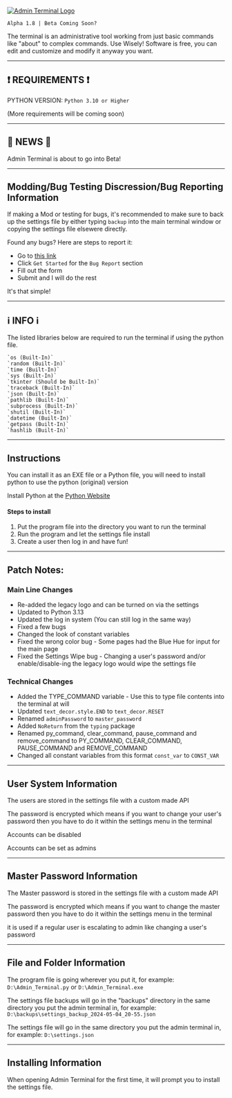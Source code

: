 [![Admin Terminal Logo](https://github.com/user-attachments/assets/e52740c7-57a4-4037-a469-c102d642279b)](#)

`Alpha 1.8 | Beta Coming Soon?`

The terminal is an administrative tool working from just basic commands like "about" to complex commands. Use Wisely! Software is free, you can edit and customize and modify it anyway you want.

---

## ❗ REQUIREMENTS ❗

PYTHON VERSION: `Python 3.10 or Higher`

(More requirements will be coming soon)

---

## 📰 NEWS 📰

Admin Terminal is about to go into Beta!

---

## Modding/Bug Testing Discression/Bug Reporting Information

If making a Mod or testing for bugs, it's recommended to make sure to back up the settings file by either typing `backup` into the main terminal window or copying the settings file elsewere directly.

Found any bugs? Here are steps to report it:
-    Go to [this link](https://github.com/Gh053d413x/Admin_Terminal/issues/new/choose)
-    Click `Get Started` for the `Bug Report` section
-    Fill out the form
-    Submit and I will do the rest

It's that simple!

---

## ℹ️ INFO ℹ️

The listed libraries below are required to run the terminal if using the python file.

    `os (Built-In)`
    `random (Built-In)`
    `time (Built-In)`
    `sys (Built-In)`
    `tkinter (Should be Built-In)`
    `traceback (Built-In)`
    `json (Built-In)`
    `pathlib (Built-In)`
    `subprocess (Built-In)`
    `shutil (Built-In)`
    `datetime (Built-In)`
    `getpass (Built-In)`
    `hashlib (Built-In)`

---

## Instructions

You can install it as an EXE file or a Python file, you will need to install python to use the python (original) version

Install Python at the [Python Website](https://www.python.org)

#### Steps to install

1. Put the program file into the directory you want to run the terminal
2. Run the program and let the settings file install
3. Create a user then log in and have fun!

---

## Patch Notes:

### Main Line Changes
-   Re-added the legacy logo and can be turned on via the settings
-   Updated to Python 3.13
-   Updated the log in system (You can still log in the same way)
-   Fixed a few bugs
-   Changed the look of constant variables
-   Fixed the wrong color bug - Some pages had the Blue Hue for input for the main page
-   Fixed the Settings Wipe bug - Changing a user's password and/or enable/disable-ing the legacy logo would wipe the settings file

### Technical Changes
-   Added the TYPE_COMMAND variable - Use this to type file contents into the terminal at will
-   Updated `text_decor.style.END` to `text_decor.RESET`
-   Renamed `adminPassword` to `master_password`
-   Added `NoReturn` from the `typing` package
-   Renamed py_command, clear_command, pause_command and remove_command to PY_COMMAND, CLEAR_COMMAND, PAUSE_COMMAND and REMOVE_COMMAND
-   Changed all constant variables from this format `const_var` to `CONST_VAR`


---

## User System Information

The users are stored in the settings file with a custom made API

The password is encrypted which means if you want to change your user's password then you have to do it within the settings menu in the terminal

Accounts can be disabled

Accounts can be set as admins

---

## Master Password Information

The Master password is stored in the settings file with a custom made API

The password is encrypted which means if you want to change the master password then you have to do it within the settings menu in the terminal

it is used if a regular user is escalating to admin like changing a user's password

---
## File and Folder Information

The program file is going wherever you put it, for example: `D:\Admin_Terminal.py` or `D:\Admin_Terminal.exe`

The settings file backups will go in the "backups" directory in the same directory you put the admin terminal in, for example: `D:\backups\settings_backup_2024-05-04_20-55.json`

The settings file will go in the same directory you put the admin terminal in, for example: `D:\settings.json`

---

## Installing Information

When opening Admin Terminal for the first time, it will prompt you to install the settings file.
